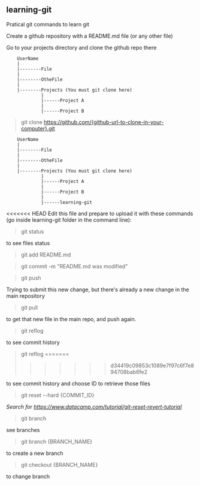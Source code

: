 ## learning-git

Pratical git commands to learn git


Create a github repository with a README.md file (or any other file)

Go to your projects directory and clone the github repo there

        UserName
        |
        |--------File
        |
        |--------OtheFile
        |
        |--------Projects (You must git clone here)
                 |
                 |------Project A
                 |
                 |------Project B
                 
                 

> git clone https://github.com/{github-url-to-clone-in-your-computer}.git


        UserName
        |
        |--------File
        |
        |--------OtheFile
        |
        |--------Projects (You must git clone here)
                 |
                 |------Project A
                 |
                 |------Project B
                 |
                 |------learning-git
                 
                 
<<<<<<< HEAD
Edit this file and prepare to upload it with these commands (go inside learning-git folder in the command line):


> git status

to see files status

> git add README.md

> git commit -m "README.md was modified"

> git push

Trying to submit this new change, but there's already a new change in the main repository

> git pull

to get that new file in the main repo, and push again.

> git reflog

to see commit history

> git reflog
=======
>>>>>>> d34419c09853c1089e7f97c6f7e894708bab6fe2

to see commit history and choose ID to retrieve those files

> git reset --hard {COMMIT_ID}

_Search for https://www.datacamp.com/tutorial/git-reset-revert-tutorial_


> git branch

see branches

> git branch {BRANCH_NAME}

to create a new branch

> git checkout {BRANCH_NAME}

to change branch